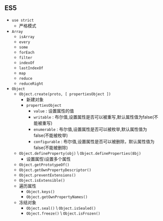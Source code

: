 ## ES5
* `use strict`
  * 严格模式
* `Array`
  * `isArray`
  * `every`
  * `some`
  * `forEach`
  * `filter`
  * `indexOf`
  * `lastIndexOf`
  * `map`
  * `reduce`
  * `reduceRight`
* `Object`
  * `Object.create(proto, [ propertiesObject ])`
    * 新建对象
    * `propertiesObject`
      * `value` : 设置属性的值
      * `writable` : 布尔值,设置属性是否可以被重写,默认属性值为false(不能被重写)
      * `enumerable` : 布尔值,设置属性是否可以被枚举,默认属性值为false(不能被枚举)
      * `configurable` : 布尔值,设置属性是否可以被删除，默认属性值为false(不能被删除)
  * `Object.defineProperty(obj)` \ `Object.defineProperties(8bj)`
    * 设置属性\设置多个属性
  * `Object.getPrototypeOf()`
  * `Object.getOwnPropertyDescriptor()`
  * `Object.preventExtensions()`
  * `Object.isExtensible()`
  * 遍历属性
    * `Object.keys()`
    * `Object.getOwnPropertyNames()`
  * 冻结对象
    * `Object.seal()` \ `Object.isSealed()`
    * `Object.freeze()` \ `Object.isFrozen()`
    
